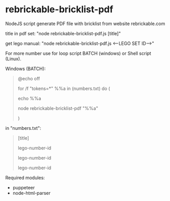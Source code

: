 # rebrickable-bricklist-pdf

NodeJS script generate PDF file with bricklist from website rebrickable.com



title in pdf set: "node rebrickable-bricklist-pdf.js [title]"

get lego manual: "node rebrickable-bricklist-pdf.js <--LEGO SET ID-->"

For more number use for loop script BATCH (windows) or Shell script (Linux).

Windows (BATCH):
> @echo off
>
> for /f "tokens=*" %%a in (numbers.txt) do (
>
>   echo %%a
>
>   node rebrickable-bricklist-pdf "%%a"
>
> )

in "numbers.txt":
> [title]
>
> lego-number-id
>
> lego-number-id
>
> lego-number-id


Required modules:
- puppeteer
- node-html-parser